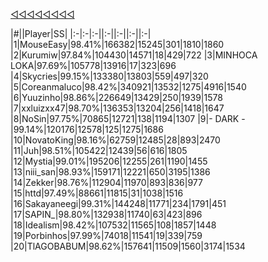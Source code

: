 [◁◁◁◁◁◁◁◁](./index.html)

|#||Player|SS|
|:-|:-|:-||:-||:-||:-||:-|
|1|MouseEasy|98.41%|166382|15245|301|1810|1860
|2|Kurumiw|97.84%|104430|14571|18|429|722
|3|MINHOCA LOKA|97.69%|105778|13916|17|323|696
|4|Skycries|99.15%|133380|13803|559|497|320
|5|Coreanmaluco|98.42%|340921|13532|1275|4916|1540
|6|Yuuzinho|98.86%|226649|13429|250|1939|1578
|7|xxluizxx47|98.70%|136353|13204|256|1418|1647
|8|NoSin|97.75%|70865|12721|138|1194|1307
|9|- DARK -|99.14%|120176|12578|125|1275|1686
|10|NovatoKing|98.16%|62759|12485|28|893|2470
|11|Juh|98.51%|105422|12439|56|616|1805
|12|Mystia|99.01%|195206|12255|261|1190|1455
|13|niii_san|98.93%|159171|12221|650|3195|1386
|14|Zekker|98.76%|112904|11970|893|836|977
|15|httd|97.49%|88661|11815|31|1038|1516
|16|Sakayaneegi|99.31%|144248|11771|234|1791|451
|17|SAPIN_|98.80%|132938|11740|63|423|896
|18|Idealism|98.42%|107532|11565|108|1857|1448
|19|Porbinhos|97.99%|74018|11541|19|339|759
|20|TlAGOBABUM|98.62%|157641|11509|1560|3174|1534
